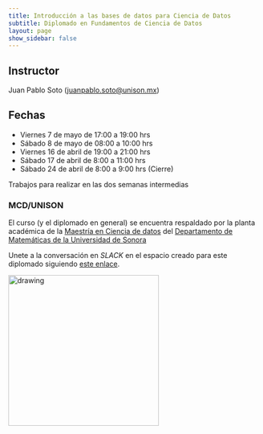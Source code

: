 ```yaml
---
title: Introducción a las bases de datos para Ciencia de Datos
subtitle: Diplomado en Fundamentos de Ciencia de Datos
layout: page
show_sidebar: false
---
```


## Instructor

Juan Pablo Soto (juanpablo.soto@unison.mx)

## Fechas

- Viernes 7 de mayo de 17:00 a 19:00 hrs
- Sábado 8 de mayo de 08:00 a 10:00 hrs 
- Viernes 16 de abril de 19:00 a 21:00 hrs
- Sábado 17 de abril de 8:00 a 11:00 hrs
- Sábado 24 de abril de 8:00 a 9:00 hrs (Cierre)

Trabajos para realizar en las dos semanas intermedias

### MCD/UNISON

El curso (y el diplomado en general) se encuentra respaldado por la planta académica de la [Maestría en Ciencia de datos](https://mcd.unison.mx) del [Departamento de Matemáticas de la Universidad de Sonora](https://www.mat.uson.mx)


Unete a la conversación en *SLACK* en el espacio creado para este diplomado siguiendo [este enlace](https://join.slack.com/t/diplomadofund-qgy2795/shared_invite/zt-p606q3tc-8JydqN3xfZg~RHfwcGFRpg).


<img src="/curso-hpcd/img/MCDLogo.png" alt="drawing" width="300"/>

